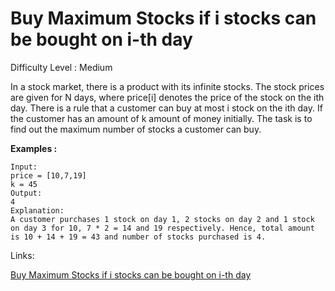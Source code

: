 # Buy Maximum Stocks if i stocks can be bought on i-th day

Difficulty Level : Medium

In a stock market, there is a product with its infinite stocks. The stock prices are given for N days, where price[i] denotes the price of the stock on the ith day.
There is a rule that a customer can buy at most i stock on the ith day.
If the customer has an amount of k amount of money initially. The task is to find out the maximum number of stocks a customer can buy. 

**Examples :**

```
Input:
price = [10,7,19]
k = 45
Output: 
4
Explanation: 
A customer purchases 1 stock on day 1, 2 stocks on day 2 and 1 stock on day 3 for 10, 7 * 2 = 14 and 19 respectively. Hence, total amount is 10 + 14 + 19 = 43 and number of stocks purchased is 4.
```

Links:

[Buy Maximum Stocks if i stocks can be bought on i-th day](https://www.geeksforgeeks.org/problems/buy-maximum-stocks-if-i-stocks-can-be-bought-on-i-th-day/1?itm_source=geeksforgeeks&itm_medium=article&itm_campaign=practice_card)